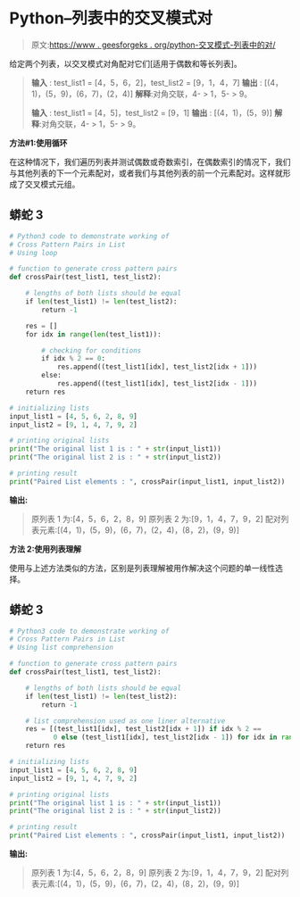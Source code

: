 # Python–列表中的交叉模式对

> 原文:[https://www . geesforgeks . org/python-交叉模式-列表中的对/](https://www.geeksforgeeks.org/python-cross-pattern-pairs-in-list/)

给定两个列表，以交叉模式对角配对它们[适用于偶数和等长列表]。

> **输入** : test_list1 = [4，5，6，2]，test_list2 = [9，1，4，7]
> **输出** : [(4，1)，(5，9)，(6，7)，(2，4)]
> **解释**:对角交联，4- > 1，5- > 9。
> 
> **输入** : test_list1 = [4，5]，test_list2 = [9，1]
> **输出** : [(4，1)，(5，9)]
> **解释**:对角交联，4- > 1，5- > 9。

**方法#1:使用循环**

在这种情况下，我们遍历列表并测试偶数或奇数索引，在偶数索引的情况下，我们与其他列表的下一个元素配对，或者我们与其他列表的前一个元素配对。这样就形成了交叉模式元组。

## 蟒蛇 3

```py
# Python3 code to demonstrate working of
# Cross Pattern Pairs in List
# Using loop

# function to generate cross pattern pairs
def crossPair(test_list1, test_list2):

    # lengths of both lists should be equal
    if len(test_list1) != len(test_list2):
        return -1

    res = []
    for idx in range(len(test_list1)):

        # checking for conditions
        if idx % 2 == 0:
            res.append((test_list1[idx], test_list2[idx + 1]))
        else:
            res.append((test_list1[idx], test_list2[idx - 1]))
    return res

# initializing lists
input_list1 = [4, 5, 6, 2, 8, 9]
input_list2 = [9, 1, 4, 7, 9, 2]

# printing original lists
print("The original list 1 is : " + str(input_list1))
print("The original list 2 is : " + str(input_list2))

# printing result
print("Paired List elements : ", crossPair(input_list1, input_list2))
```

**输出:**

> 原列表 1 为:[4，5，6，2，8，9]
> 原列表 2 为:[9，1，4，7，9，2]
> 配对列表元素:[(4，1)，(5，9)，(6，7)，(2，4)，(8，2)，(9，9)]

**方法 2:使用列表理解**

使用与上述方法类似的方法，区别是列表理解被用作解决这个问题的单一线性选择。

## 蟒蛇 3

```py
# Python3 code to demonstrate working of
# Cross Pattern Pairs in List
# Using list comprehension

# function to generate cross pattern pairs
def crossPair(test_list1, test_list2):

    # lengths of both lists should be equal
    if len(test_list1) != len(test_list2):
        return -1

    # list comprehension used as one liner alternative
    res = [(test_list1[idx], test_list2[idx + 1]) if idx % 2 ==
           0 else (test_list1[idx], test_list2[idx - 1]) for idx in range(len(test_list1))]
    return res

# initializing lists
input_list1 = [4, 5, 6, 2, 8, 9]
input_list2 = [9, 1, 4, 7, 9, 2]

# printing original lists
print("The original list 1 is : " + str(input_list1))
print("The original list 2 is : " + str(input_list2))

# printing result
print("Paired List elements : ", crossPair(input_list1, input_list2))
```

**输出:**

> 原列表 1 为:[4，5，6，2，8，9]
> 原列表 2 为:[9，1，4，7，9，2]
> 配对列表元素:[(4，1)，(5，9)，(6，7)，(2，4)，(8，2)，(9，9)]